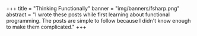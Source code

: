 +++
title = "Thinking Functionally"
banner = "img/banners/fsharp.png" 
abstract = "I wrote these posts while first learning about functional programming. The posts are simple to follow because I didn't know enough to make them complicated."
+++
